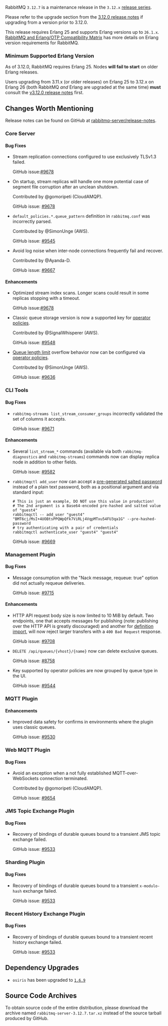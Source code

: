 RabbitMQ `3.12.7` is a maintenance release in the `3.12.x` [release series](https://www.rabbitmq.com/versions.html).

Please refer to the upgrade section from the [3.12.0 release notes](https://github.com/rabbitmq/rabbitmq-server/releases/tag/v3.12.0)
if upgrading from a version prior to 3.12.0.

This release requires Erlang 25 and supports Erlang versions up to `26.1.x`.
[RabbitMQ and Erlang/OTP Compatibility Matrix](https://www.rabbitmq.com/which-erlang.html) has more details on
Erlang version requirements for RabbitMQ.


### Minimum Supported Erlang Version

As of 3.12.0, RabbitMQ requires Erlang 25. Nodes **will fail to start** on older Erlang releases.

Users upgrading from 3.11.x (or older releases) on Erlang 25 to 3.12.x on Erlang 26
(both RabbitMQ *and* Erlang are upgraded at the same time) **must** consult
the [v3.12.0 release notes](https://github.com/rabbitmq/rabbitmq-server/releases/tag/v3.12.0) first.


## Changes Worth Mentioning

Release notes can be found on GitHub at [rabbitmq-server/release-notes](https://github.com/rabbitmq/rabbitmq-server/tree/v3.12.x/release-notes).


### Core Server

#### Bug Fixes

 * Stream replication connections configured to use exclusively TLSv1.3 failed.

   GitHub issue:[#9678](https://github.com/rabbitmq/rabbitmq-server/pull/9678)

 * On startup, stream replicas will handle one more potential case of segment file corruption
   after an unclean shutdown.

   Contributed by @gomoripeti (CloudAMQP).

   GitHub issue: [#9678](https://github.com/rabbitmq/rabbitmq-server/pull/9678)

 * `default_policies.*.queue_pattern` definition in `rabbitmq.conf` was incorrectly parsed.

   Contributed by @SimonUnge (AWS).

   GitHub issue: [#9545](https://github.com/rabbitmq/rabbitmq-server/pull/9545)

 * Avoid log noise when inter-node connections frequently fail and recover.

   Contributed by @Ayanda-D.

   GitHub issue: [#9667](https://github.com/rabbitmq/rabbitmq-server/pull/9667)

#### Enhancements

 * Optimized stream index scans. Longer scans could result in some replicas stopping
   with a timeout.

   GitHub issue:[#9678](https://github.com/rabbitmq/rabbitmq-server/pull/9678)

 * Classic queue storage version is now a supported key for [operator policies](https://rabbitmq.com/parameters.html#operator-policies).

   Contributed by @SignalWhisperer (AWS).

   GitHub issue: [#9548](https://github.com/rabbitmq/rabbitmq-server/pull/9548)

 * [Queue length limit](https://rabbitmq.com/maxlength.html) overflow behavior now can be configured via [operator policies](https://rabbitmq.com/parameters.html#operator-policies).

   Contributed by @SimonUnge (AWS).

   GitHub issue: [#9636](https://github.com/rabbitmq/rabbitmq-server/issues/9636)


### CLI Tools

#### Bug Fixes

 * `rabbitmq-streams list_stream_consumer_groups` incorrectly validated the set of columns it accepts.

   GitHub issue: [#9671](https://github.com/rabbitmq/rabbitmq-server/pull/9671)

#### Enhancements

 * Several `list_stream_*` commands (available via both `rabbitmq-diagnostics` and `rabbitmq-streams`) commands now can
   display replica node in addition to other fields.

   GitHub issue: [#9582](https://github.com/rabbitmq/rabbitmq-server/issues/9582)

 * `rabbitmqctl add_user` now can accept a [pre-generated salted password](https://rabbitmq.com/passwords.html) instead
   of a plain text password, both as a positional argument and via standard input:

   ``` shell
   # This is just an example, DO NOT use this value in production!
   # The 2nd argument is a Base64-encoded pre-hashed and salted value of "guest4"
   rabbitmqctl -- add_user "guest4" "BMT6cj/MsI+4UOBtsPPQWpQfk7ViRLj4VqpMTxu54FU3qa1G" --pre-hashed-password
   # try authenticating with a pair of credentials
   rabbitmqctl authenticate_user "guest4" "guest4"
   ```

   GitHub issue: [#9669](https://github.com/rabbitmq/rabbitmq-server/issues/9669)


### Management Plugin

#### Bug Fixes

 * Message consumption with the "Nack message, requeue: true" option did not actually requeue deliveries.

   GitHub issue: [#9715](https://github.com/rabbitmq/rabbitmq-server/pull/9715)

#### Enhancements

 * HTTP API request body size is now limited to 10 MiB by default.
   Two endpoints, one that accepts messages for publishing (note: publishing over the HTTP API is greatly discouraged)
   and another for [definition import](https://rabbitmq.com/definitions.html#import),
   will now reject larger transfers with a `400 Bad Request` response.

   GitHub issue: [#9708](https://github.com/rabbitmq/rabbitmq-server/pull/9708)

 * `DELETE /api/queues/{vhost}/{name}` now can delete exclusive queues.

   GitHub issue: [#8758](https://github.com/rabbitmq/rabbitmq-server/issues/8758)

 * Key supported by operator policies are now grouped by queue type in the UI.

   GitHub issue: [#9544](https://github.com/rabbitmq/rabbitmq-server/pull/9544)


### MQTT Plugin

#### Enhancements

 * Improved data safety for confirms in environments where the plugin uses classic queues.

   GitHub issue: [#9530](https://github.com/rabbitmq/rabbitmq-server/pull/9530)


### Web MQTT Plugin

#### Bug Fixes

 * Avoid an exception when a not fully established MQTT-over-WebSockets connection terminated.

   Contributed by @gomoripeti (CloudAMQP).

   GitHub issue: [#9654](https://github.com/rabbitmq/rabbitmq-server/pull/9654)


### JMS Topic Exchange Plugin

#### Bug Fixes

 * Recovery of bindings of durable queues bound to a transient JMS topic exchange failed.

   GitHub issue: [#9533](https://github.com/rabbitmq/rabbitmq-server/issues/9533)


### Sharding Plugin

#### Bug Fixes

 * Recovery of bindings of durable queues bound to a transient `x-modulo-hash` exchange failed.

   GitHub issue: [#9533](https://github.com/rabbitmq/rabbitmq-server/issues/9533)


### Recent History Exchange Plugin

#### Bug Fixes

 * Recovery of bindings of durable queues bound to a transient recent history exchange failed.

   GitHub issue: [#9533](https://github.com/rabbitmq/rabbitmq-server/issues/9533)


## Dependency Upgrades

 * `osiris` has been upgraded to [`1.6.9`](https://github.com/rabbitmq/osiris/releases)


## Source Code Archives

To obtain source code of the entire distribution, please download the archive named `rabbitmq-server-3.12.7.tar.xz`
instead of the source tarball produced by GitHub.
